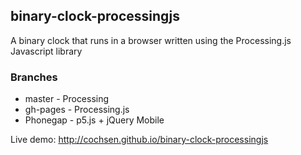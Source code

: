 ## binary-clock-processingjs

A binary clock that runs in a browser written using the Processing.js Javascript library

### Branches
* master - Processing
* gh-pages - Processing.js
* Phonegap - p5.js + jQuery Mobile

Live demo: http://cochsen.github.io/binary-clock-processingjs
